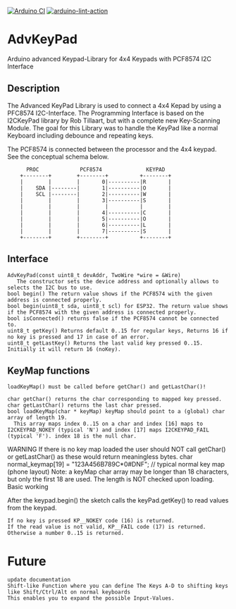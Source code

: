 [![Arduino CI](https://github.com/WK-Software56/AdvKeyPad/workflows/Arduino_CI/badge.svg)](https://github.com/marketplace/actions/arduino_ci)
[![arduino-lint-action](https://github.com/WK-Software56/AdvKeyPad/actions/workflows/arduino-lint-action.yml/badge.svg)](https://github.com/WK-Software56/AdvKeyPad/.github/workflows/arduino-lint-action.yml)
# AdvKeyPad
Arduino advanced Keypad-Library for 4x4 Keypads with PCF8574 I2C Interface
## Description
The Advanced KeyPad Library is used to connect a 4x4 Kepad by using a PFC8574 I2C-Interface.
The Programming Interface is based on the I2CKeyPad library by Rob Tillaart, but with a complete
new Key-Scanning Module.
The goal for this Library was to handle the KeyPad like a normal Keyboard including debounce and repeating keys.

The PCF8574 is connected between the processor and the 4x4 keypad. See the conceptual schema below. 

          PROC             PCF8574              KEYPAD
        +--------+        +--------+          +--------+
        |        |        |       0|----------|R       |
        |    SDA |--------|       1|----------|O       |
        |    SCL |--------|       2|----------|W       |
        |        |        |       3|----------|S       |
        |        |        |        |          |        |
        |        |        |       4|----------|C       |
        |        |        |       5|----------|O       |
        |        |        |       6|----------|L       |
        |        |        |       7|----------|S       |
        +--------+        +--------+          +--------+ 

## Interface

    AdvKeyPad(const uint8_t devAddr, TwoWire *wire = &Wire) 
       The constructor sets the device address and optionally allows to selects the I2C bus to use.
    bool begin() The return value shows if the PCF8574 with the given address is connected properly.
    bool begin(uint8_t sda, uint8_t scl) for ESP32. The return value shows if the PCF8574 with the given address is connected properly.
    bool isConnected() returns false if the PCF8574 cannot be connected to.
    uint8_t getKey() Returns default 0..15 for regular keys, Returns 16 if no key is pressed and 17 in case of an error.
    uint8_t getLastKey() Returns the last valid key pressed 0..15. Initially it will return 16 (noKey).
    
## KeyMap functions

    loadKeyMap() must be called before getChar() and getLastChar()!

    char getChar() returns the char corresponding to mapped key pressed.
    char getLastChar() returns the last char pressed.
    bool loadKeyMap(char * keyMap) keyMap should point to a (global) char array of length 19. 
      This array maps index 0..15 on a char and index [16] maps to I2CKEYPAD_NOKEY (typical 'N') and index [17] maps I2CKEYPAD_FAIL (typical 'F'). index 18 is the null char.

WARNING If there is no key map loaded the user should NOT call getChar() or getLastChar() as these would return meaningless bytes.
char normal_keymap[19]  = "123A456B789C*0#DNF";   // typical normal key map (phone layout)
Note: a keyMap char array may be longer than 18 characters, but only the first 18 are used. The length is NOT checked upon loading.
Basic working

After the keypad.begin() the sketch calls the keyPad.getKey() to read values from the keypad.

    If no key is pressed KP__NOKEY code (16) is returned.
    If the read value is not valid, KP__FAIL code (17) is returned.
    Otherwise a number 0..15 is returned.

# Future

    update documentation
    Shift-like Function where you can define The Keys A-D to shifting keys like Shift/Ctrl/Alt on normal keyboards
    This enables you to expand the possible Input-Values.
